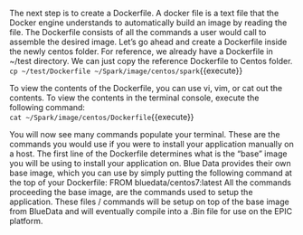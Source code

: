The next step is to create a Dockerfile. A docker file is a text file that the Docker engine understands to automatically build an image by reading the file. The Dockerfile consists of all the commands a user would call to assemble the desired image. 
Let’s go ahead and create a Dockerfile inside the newly centos folder.
For reference, we already have a Dockerfile in ~/test directory.
We can just copy the reference Dockerfile to Centos folder.<br>
`cp ~/test/Dockerfile ~/Spark/image/centos/spark`{{execute}}

To view the contents of the Dockerfile, you can use vi, vim, or cat out the contents. To view the contents in the terminal console, execute the following command:<br>
`cat ~/Spark/image/centos/Dockerfile`{{execute}}

You will now see many commands populate your terminal. These are the commands you would use if you were to install your application manually on a host. The first line of the Dockerfile determines what is the “base” image you will be using to install your application on. Blue Data provides their own base image, which you can use by simply putting the following command at the top of your Dockerfile: 
FROM bluedata/centos7:latest
All the commands proceeding the base image, are the commands used to setup the application. These files / commands will be setup on top of the base image from BlueData and will eventually compile into a .Bin file for use on the EPIC platform. 
